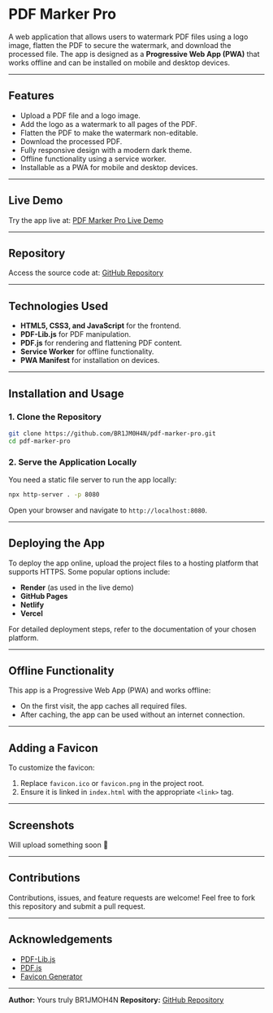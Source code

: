 # PDF Marker Pro

A web application that allows users to watermark PDF files using a logo image, flatten the PDF to secure the watermark, and download the processed file. The app is designed as a **Progressive Web App (PWA)** that works offline and can be installed on mobile and desktop devices.

---

## Features

- Upload a PDF file and a logo image.
- Add the logo as a watermark to all pages of the PDF.
- Flatten the PDF to make the watermark non-editable.
- Download the processed PDF.
- Fully responsive design with a modern dark theme.
- Offline functionality using a service worker.
- Installable as a PWA for mobile and desktop devices.

---

## Live Demo

Try the app live at: [PDF Marker Pro Live Demo](https://br1jm0h4n.github.io/pdf-marker-pro/)

---

## Repository

Access the source code at: [GitHub Repository](https://github.com/BR1JM0H4N/pdf-marker-pro.git)

---

## Technologies Used

- **HTML5, CSS3, and JavaScript** for the frontend.
- **PDF-Lib.js** for PDF manipulation.
- **PDF.js** for rendering and flattening PDF content.
- **Service Worker** for offline functionality.
- **PWA Manifest** for installation on devices.

---

## Installation and Usage

### 1. Clone the Repository
```bash
git clone https://github.com/BR1JM0H4N/pdf-marker-pro.git
cd pdf-marker-pro
```

### 2. Serve the Application Locally
You need a static file server to run the app locally:
```bash
npx http-server . -p 8080
```

Open your browser and navigate to `http://localhost:8080`.

---

## Deploying the App

To deploy the app online, upload the project files to a hosting platform that supports HTTPS. Some popular options include:
- **Render** (as used in the live demo)
- **GitHub Pages**
- **Netlify**
- **Vercel**

For detailed deployment steps, refer to the documentation of your chosen platform.

---

## Offline Functionality

This app is a Progressive Web App (PWA) and works offline:
- On the first visit, the app caches all required files.
- After caching, the app can be used without an internet connection.

---

## Adding a Favicon

To customize the favicon:
1. Replace `favicon.ico` or `favicon.png` in the project root.
2. Ensure it is linked in `index.html` with the appropriate `<link>` tag.

---

## Screenshots
Will upload something soon 🙂

---

## Contributions

Contributions, issues, and feature requests are welcome! Feel free to fork this repository and submit a pull request.

---

## Acknowledgements

- [PDF-Lib.js](https://pdf-lib.js.org/)
- [PDF.js](https://mozilla.github.io/pdf.js/)
- [Favicon Generator](https://favicon.io/)

---

**Author:** Yours truly BR1JMOH4N
**Repository:** [GitHub Repository](https://github.com/BR1JM0H4N/pdf-marker-pro.git)
```
